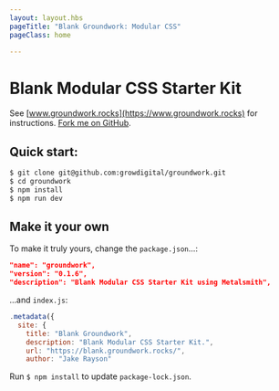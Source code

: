 ```yaml
---
layout: layout.hbs
pageTitle: "Blank Groundwork: Modular CSS"
pageClass: home

---
```


# Blank Modular CSS Starter Kit

See [www.groundwork.rocks](https://www.groundwork.rocks) for instructions. 
[Fork me on GitHub](https://github.com/growdigital/groundwork). 

## Quick start:

```bash
$ git clone git@github.com:growdigital/groundwork.git
$ cd groundwork
$ npm install
$ npm run dev
```

## Make it your own

To make it truly yours, change the `package.json`…:

```json
"name": "groundwork",
"version": "0.1.6",
"description": "Blank Modular CSS Starter Kit using Metalsmith",
```

…and `index.js`:

```javascript
.metadata({
  site: {
    title: "Blank Groundwork",
    description: "Blank Modular CSS Starter Kit.",
    url: "https://blank.groundwork.rocks/",
    author: "Jake Rayson"
```

Run `$ npm install` to update `package-lock.json`.
